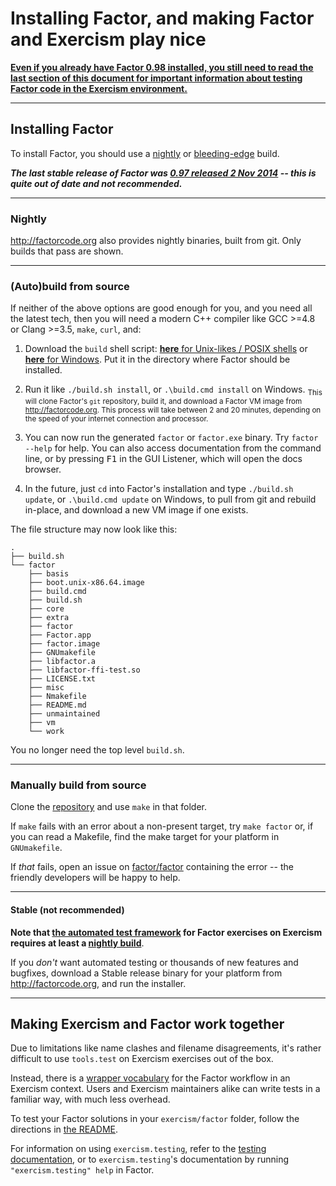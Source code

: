 # Installing Factor, and making Factor and Exercism play nice

[**Even if you already have Factor 0.98 installed, you still need to read the last section of this document for important information about testing Factor code in the Exercism environment.**](#play-nice)

---

## Installing Factor

To install Factor, you should use a [nightly](#nightly) or [bleeding-edge](#autobuild-from-source) build.

***The last stable release of Factor was [0.97 released 2 Nov 2014](https://re-factor.blogspot.com/2014/11/factor-097-now-available.html) -- this is quite out of date and not recommended.***

---
### Nightly

<http://factorcode.org> also provides nightly binaries, built from git. Only builds that pass are shown.

---

### (Auto)build from source

If neither of the above options are good enough for you, and you need all the latest tech, then you will need a modern C++ compiler like GCC >=4.8 or Clang >=3.5, `make`, `curl`, and:

1. Download the `build` shell script: [**here** for Unix-likes / POSIX shells](https://raw.githubusercontent.com/factor/factor/master/build.sh) or [**here** for Windows](https://raw.githubusercontent.com/factor/factor/master/build.cmd). Put it in the directory where Factor should be installed.

2. Run it like `./build.sh install`, or `.\build.cmd install` on Windows. <sub>This will clone Factor's `git` repository, build it, and download a Factor VM image from <http://factorcode.org>. This process will take between 2 and 20 minutes, depending on the speed of your internet connection and processor.</sub>

3. You can now run the generated `factor` or `factor.exe` binary. Try `factor --help` for help. You can also access documentation from the command line, or by pressing <kbd>F1</kbd> in the GUI Listener, which will open the docs browser.

4. In the future, just `cd` into Factor's installation and type `./build.sh update`, or `.\build.cmd update` on Windows, to pull from git and rebuild in-place, and download a new VM image if one exists.

The file structure may now look like this:

```
.
├── build.sh
└── factor
    ├── basis
    ├── boot.unix-x86.64.image
    ├── build.cmd
    ├── build.sh
    ├── core
    ├── extra
    ├── factor
    ├── Factor.app
    ├── factor.image
    ├── GNUmakefile
    ├── libfactor.a
    ├── libfactor-ffi-test.so
    ├── LICENSE.txt
    ├── misc
    ├── Nmakefile
    ├── README.md
    ├── unmaintained
    ├── vm
    └── work
```

You no longer need the top level `build.sh`.

---

### Manually build from source

Clone the [repository](https://github.com/factor/factor) and use `make` in that folder.

If `make` fails with an error about a non-present target, try `make factor` or, if you can read a Makefile, find the make target for your platform in `GNUmakefile`.

If *that* fails, open an issue on [factor/factor](https://github.com/factor/factor) containing the error -- the friendly developers will be happy to help.

---

#### Stable (not recommended)

**Note that [the automated test framework](languages/factor/tests) for Factor exercises on Exercism requires at least a [nightly build](#nightly)**.

If you *don't* want automated testing or thousands of new features and bugfixes, download a Stable release binary for your platform from <http://factorcode.org>, and run the installer.

---

## Making Exercism and Factor work together <a name="play-nice"> </a>


Due to limitations like name clashes and filename disagreements, it's rather difficult to use `tools.test` on Exercism exercises out of the box.

Instead, there is a [wrapper vocabulary](https://github.com/catb0t/exercism.factor) for the Factor workflow in an Exercism context. Users and Exercism maintainers alike can write tests in a familiar way, with much less overhead.

To test your Factor solutions in your `exercism/factor` folder, follow the directions in [the README](https://github.com/catb0t/exercism.factor#getting-started).

For information on using `exercism.testing`, refer to the [testing documentation](exercism.io/languages/factor#test), or to `exercism.testing`'s documentation by running `"exercism.testing" help` in Factor.